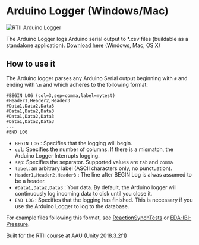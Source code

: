 # Arduino Logger (Windows/Mac)
![RTII Arduino Logger](https://raw.githubusercontent.com/med-material/RTIIArduinoLogger/master/rtii-arduino-logger-image.png)

The Arduino Logger logs Arduino serial output to *.csv files (buildable as a standalone application).
[Download here](https://github.com/med-material/ArduinoLogger/releases/) (Windows, Mac, OS X)

## How to use it
The Arduino logger parses any Arduino Serial output beginning with `#` and ending with `\n` and which adheres to the following format:

```
#BEGIN LOG (col=3,sep=comma,label=mytest)
#Header1,Header2,Header3
#Data1,Data2,Data3
#Data1,Data2,Data3
#Data1,Data2,Data3
#Data1,Data2,Data3
...
#END LOG
```

 * `BEGIN LOG` : Specifies that the logging will begin.
 * `col`: Specifies the number of columns. If there is a mismatch, the Arduino Logger Interrupts logging.
 * `sep`: Specifies the separator. Supported values are `tab` and `comma`
 * `label`: an arbitrary label (ASCII characters only, no punctuation).
 * `Header1,Header2,Header3` : The line after BEGIN Log is alwas assumed to be a header.
 * `#Data1,Data2,Data3` : Your data. By default, the Arduino logger will continuously log incoming data to disk until you close it.
 * `END LOG` : Specifies that the logging has finished. This is necessary if you use the Arduino Logger to log to the database.

For example files following this format, see [ReactionSynchTests](https://github.com/med-material/ArduinoReactionSynchTests) or [EDA-IBI-Pressure](https://github.com/med-material/ArduinoEDA-IBI-Pressure).

Built for the RTII course at AAU (Unity 2018.3.2f1)
